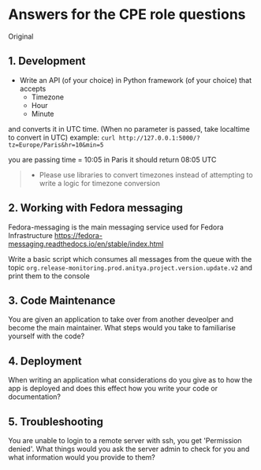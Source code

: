 Answers for the CPE role questions
==

Original 

## 1. Development

* Write an API (of your choice) in Python framework (of your choice) that accepts
    * Timezone
    * Hour
    * Minute

and converts it in UTC time. (When no parameter is passed, take localtime to convert in UTC)
example: 
`curl http://127.0.0.1:5000/?tz=Europe/Paris&hr=10&min=5`

you are passing time = 10:05 in Paris
it should return 08:05 UTC

> * Please use libraries to convert timezones instead of attempting to write a logic for timezone conversion 

## 2. Working with Fedora messaging
Fedora-messaging is the main messaging service used for Fedora Infrastructure https://fedora-messaging.readthedocs.io/en/stable/index.html

Write a basic script which consumes all messages from the queue with the topic `org.release-monitoring.prod.anitya.project.version.update.v2` and print them to the console

## 3. Code Maintenance
You are given an application to take over from another deveolper and become the main maintainer. What steps would you take to familiarise yourself with the code?

## 4. Deployment
When writing an application what considerations do you give as to how the app is deployed and does this effect how you write your code or documentation?


## 5. Troubleshooting
You are unable to login to a remote server with ssh, you get 'Permission denied'. What things would you ask the server admin to check for you and what information would you provide to them?







